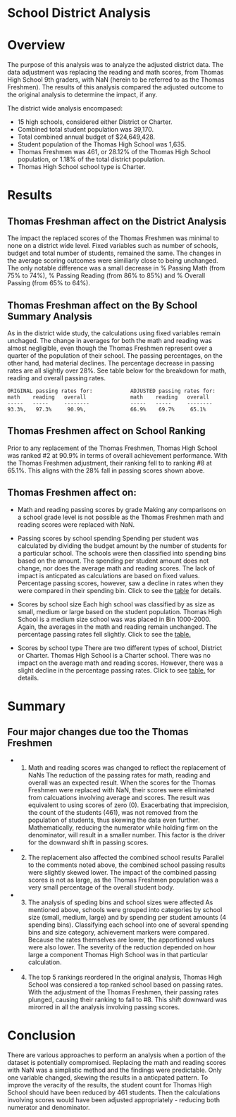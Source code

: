 # School District Analysis

# Overview
The purpose of this analysis was to analyze the adjusted district data.  The data adjustment was replacing the reading and math scores, from Thomas High School 9th graders, with  NaN (herein to be referred to as the Thomas Freshmen).  The results of this analysis compared the adjusted outcome to the original analysis to determine the impact, if any. 

The district wide analysis encompased:
*  15 high schools, considered either District or Charter.
*  Combined total student population was 39,170.
*  Total combined annual budget of $24,649,428.
*  Student population of the Thomas High School was 1,635. 
*  Thomas Freshmen was 461, or 28.12% of the Thomas High School population, or 1.18% of the total district population.
*  Thomas High School school type is Charter.

# Results
## Thomas Freshman affect on the District Analysis
The impact the replaced scores of the Thomas Freshmen was minimal to none on a district wide level.  Fixed variables such as number of schools, budget and total number of students, remained the same.  The changes in the average scoring outcomes were similiarly close to being unchanged.  The only notable difference was a small decrease in % Passing Math (from 75% to 74%), % Passing Reading (from 86% to 85%) and % Overall Passing (from 65% to 64%).  

## Thomas Freshman affect on the By School Summary Analysis
As in the district wide study, the calculations using fixed variables remain unchaged.  The change in averages for both the math and reading was almost negligible, even though the Thomas Freshmen represent over a quarter of the population of their school.  The passing percentages, on the other hand, had material declines. The percentage decrease in passing rates are all slightly over 28%.  See table below for the breakdown for math, reading and overall passing rates. 

    ORIGINAL passing rates for:            ADJUSTED passing rates for:
    math    reading   overall              math    reading   overall  
    -----   -----     --------             -----   -----     --------
    93.3%,   97.3%     90.9%,              66.9%    69.7%     65.1%

## Thomas Freshmen affect on School Ranking
Prior to any replacement of the Thomas Freshmen, Thomas High School was ranked #2 at 90.9% in terms of overall achievement performance.  With the Thomas Freshmen adjustment, their ranking fell to to ranking #8 at 65.1%.  This aligns with the 28% fall in passing scores shown above.


## Thomas Freshmen affect on:
- Math and reading passing scores by grade
Making any comparisons on a school grade level is not possible as the Thomas Freshmen math and reading scores were replaced with NaN.   

- Passing scores by school spending
Spending per student was calculated by dividing the budget amount by the number of students for a particular school.  The schools were then classified into spending bins based on the amount.  The spending per student amount does not change, nor does the average math and reading scores.  The lack of impact is anticpated as calculations are based on fixed values.  Percentage passing scores, however, saw a decline in rates when they were compared in their spending bin.  Click to see the [table](https://github.com/Eblakeiii/School_District_Analysis/blob/master/Resources/bySpend.png) for details.
		        
- Scores by school size
Each high school was classified by as size as small, medium or large based on the student population.  Thomas High School is a medium size school was was placed in Bin 1000-2000.  Again, the averages in the math and reading remain unchanged.  The percentage passing rates fell slightly.  Click to see the [table.](https://github.com/Eblakeiii/School_District_Analysis/blob/master/Resources/bySize.png)

- Scores by school type
There are two different types of school, District or Charter.  Thomas High School is a Charter school.  There was no impact on the average math and reading scores.  However, there was a slight decline in the percentage passing rates.  Click to see [table.](https://github.com/Eblakeiii/School_District_Analysis/blob/master/Resources/byType.png) for details.

# Summary
## Four major changes  due too the Thomas Freshmen 
- 1.  Math and reading scores was changed to reflect the replacement of NaNs
The reduction of the passing rates for math, reading and overall was an expected result.  When the scores for the Thomas Freshmen were replaced with NaN, their scores were eliminated from calcuations involving average and scores.  The result was equivalent to using scores of zero (0).  Exacerbating that imprecision, the count of the students (461), was not removed from the population of students, thus skewing the data even further.  Mathematically, reducing the numerator while holding firm on the denominator, will result in a smaller number.  This factor is the driver for the downward shift in passing scores.

- 2.  The replacement also affected the combined school results
Parallel to the comments noted above, the combined school passing results were slightly skewed lower.  The impact of the combined passing scores is not as large, as the Thomas Freshmen population was a very small percentage of the overall student body.    

- 3.  The analysis of speding bins and school sizes were affected
As mentioned above, schools were grouped into categories by school size (small, medium, large) and by spending per student amounts (4 spending bins).  Classifying each school into one of several spending bins and size category, achievement markers were compared.  Because the rates themselves are lower, the apportioned values were also lower.  The severity of the reduction depended on how large a component Thomas High School was in that particular calculation.     

- 4.  The top 5 rankings reordered
In the original analysis, Thomas High School was consiered a top ranked school based on passing rates.  With the adjustment of the Thomas Freshmen, their passing rates plunged, causing their ranking to fall to #8.  This shift downward was mirorred in all the analysis involving passing scores.  

# Conclusion
There are various approaches to perform an analysis when a portion of the dataset is potentially compromised.  Replacing the math and reading scores with NaN was a simplistic method and the findings were predictable.  Only one variable changed, skewing the results in a anticpated pattern.  To improve the veracity of the results, the student count for Thomas High School should have been reduced by 461 students.  Then the calculations involving scores would have been adjusted appropriately - reducing both numerator and denominator.    

